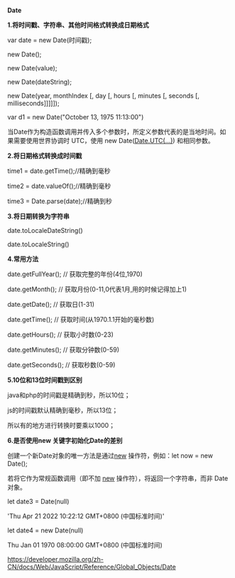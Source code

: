 **Date**



**1.将时间戳、字符串、其他时间格式转换成日期格式**

var date = new Date(时间戳);

new Date();

new Date(value);

new Date(dateString);

new Date(year, monthIndex [, day [, hours [, minutes [, seconds [, milliseconds]]]]]);

var d1 = new Date("October 13, 1975 11:13:00")





当Date作为构造函数调用并传入多个参数时，所定义参数代表的是当地时间。如果需要使用世界协调时 UTC，使用 new Date([Date.UTC(...)](https://developer.mozilla.org/zh-CN/docs/Web/JavaScript/Reference/Global_Objects/Date/UTC)) 和相同参数。



**2.将日期格式转换成时间戳**

time1 = date.getTime();//精确到毫秒

time2 = date.valueOf();//精确到毫秒

time3 = Date.parse(date);//精确到秒



**3.将日期转换为字符串**

date.toLocaleDateString()

date.toLocaleString()



**4.常用方法**

date.getFullYear(); // 获取完整的年份(4位,1970)

date.getMonth(); // 获取月份(0-11,0代表1月,用的时候记得加上1)

date.getDate(); // 获取日(1-31)

date.getTime(); // 获取时间(从1970.1.1开始的毫秒数)

date.getHours(); // 获取小时数(0-23)

date.getMinutes(); // 获取分钟数(0-59)

date.getSeconds(); // 获取秒数(0-59)





**5.10位和13位时间戳到区别**

java和php的时间戳是精确到秒，所以10位；

js的时间戳默认精确到毫秒，所以13位；

所以有的地方进行转换时要乘以1000；



**6.是否使用new 关键字初始化Date的差别**

创建一个新Date对象的唯一方法是通过[new](https://developer.mozilla.org/zh-CN/docs/Web/JavaScript/Reference/Operators/new) 操作符，例如：let now = new Date();

若将它作为常规函数调用（即不加 [new](https://developer.mozilla.org/zh-CN/docs/Web/JavaScript/Reference/Operators/new) 操作符），将返回一个字符串，而非 Date 对象。 

let date3 = Date(null)

'Thu Apr 21 2022 10:22:12 GMT+0800 (中国标准时间)'

 let date4 = new Date(null)

Thu Jan 01 1970 08:00:00 GMT+0800 (中国标准时间)



https://developer.mozilla.org/zh-CN/docs/Web/JavaScript/Reference/Global_Objects/Date